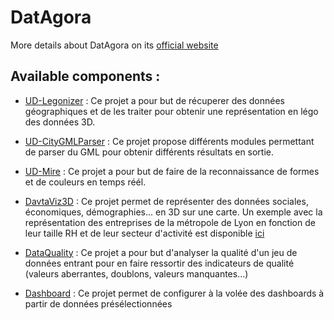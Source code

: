 # DatAgora

More details about DatAgora on its [official website](https://projet.liris.cnrs.fr/vcity/DatAgora/)

## Available components : 

 - [UD-Legonizer](https://github.com/VCityTeam/UD-Legonizer) : Ce projet a pour but de récuperer des données géographiques et de les traiter pour obtenir une représentation en légo des données 3D.
 
 - [UD-CityGMLParser](https://github.com/VCityTeam/UD-CityGMLParser) : Ce projet propose différents modules permettant de parser du GML pour obtenir différents résultats en sortie.

 - [UD-Mire](https://github.com/VCityTeam/UD-Mire) : Ce projet a pour but de faire de la reconnaissance de formes et de couleurs en temps réél.

- [DavtaViz3D](https://github.com/urbanlab/datagora_dataviz3D) : Ce projet permet de représenter des données sociales, économiques, démographies... en 3D sur une carte. Un exemple avec la représentation des entreprises de la métropole de Lyon en fonction de leur taille RH et de leur secteur d'activité est disponible [ici](http://dataviz3dindustries.datagora.erasme.org/) 

- [DataQuality](https://github.com/urbanlab/datagora_dataquality) : Ce projet a pour but d'analyser la qualité d'un jeu de données entrant pour en faire ressortir des indicateurs de qualité (valeurs aberrantes, doublons, valeurs manquantes...) 

- [Dashboard](https://github.com/urbanlab/datagora_dashboard) : Ce projet permet de configurer à la volée des dashboards à partir de données présélectionnées 

